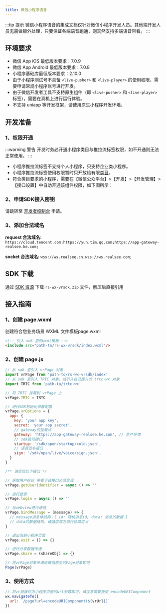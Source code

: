 ```yaml
---
title: 微信小程序语音
---
```


:::tip 提示
微信小程序语音的集成文档仅针对微信小程序开发人员。其他端开发人员无需做额外处理，只要保证各端语音跑通，则天然支持多端语音带看。
:::

## 环境要求

- 微信 App iOS 最低版本要求：7.0.9
- 微信 App Android 最低版本要求：7.0.8
- 小程序基础库最低版本要求：2.10.0
- 由于小程序测试号不具备 `<live-pusher>` 和 `<live-player>` 的使用权限，需要申请常规小程序账号进行开发。
- 由于微信开发者工具不支持原生组件（即 `<live-pusher>` 和 `<live-player>` 标签），需要在真机上进行运行体验。
- 不支持 uniapp 等开发框架，请使用原生小程序开发环境。

## 开发准备

### 1、权限开通

:::warning 警告
开发时务必开通小程序类目与推拉流标签权限，如不开通则无法正常使用。
:::

- 小程序推拉流标签不支持个人小程序，只支持企业类小程序。
- 小程序推拉流标签使用权限暂时只开放给有限[类目](https://developers.weixin.qq.com/miniprogram/dev/component/live-pusher.html)。
- 符合类目要求的小程序，需要在【微信公众平台】>【开发】>【开发管理】>【接口设置】中自助开通该组件权限，如下图所示：
  <!-- ![check](../../../../assets/wx/check.png) -->

### 2、申请SDK接入密钥

请跳转至 [开发者控制台](https://developers.realsee.com/console) 申请。

### 3、添加合法域名

**request 合法域名**: `https://cloud.tencent.com;https://yun.tim.qq.com;https://app-gateway-realsee.ke.com;`

**socket 合法域名**: `wss://ws.realsee.cn;wss://ws.realsee.com;`


## SDK 下载

通过 [SDK 资源](https://vrlab-static.ljcdn.com/release/web/sdk/vrwebview-miniprogram.3af4ce43.zip) 下载 `rs-wx-vrsdk.zip` 文件，解压后直接引用

## 接入指南

### 1、创建 page.wxml

创建符合您业务场景 WXML 文件模板page.wxml

````html 
<!-- 引入 sdk 里的wxml模板 -->
<include src="path-to/rs-wx-vrsdk/index.wxml"/>
````

### 2、创建 page.js

```javascript title="page.js"
// 从 sdk 里引入 vrPage 对象
import vrPage from 'path-to/rs-wx-vrsdk/index'
// 从 sdk 里引入 TRTC 对象，或引入自己接入的 trtc-wx 对象
import TRTC from 'path-to/trtc-wx'

// 将 TRTC 挂载到 vrPage 上
vrPage.TRTC = TRTC

// 进行SDK初始化参数配置
vrPage.vrOptions = {
  app: {
    key: 'your app key',
    secret: 'your app secret',
    // gateway的挂载点
    gateway: 'https://app-gateway-realsee.ke.com', // 生产环境
    // sdk启动接口
    startup: '/sdk/open/startup/cold.json',
    // 语音签名接口
    sign: '/sdk/open/live/voice/sign.json',
  }
}

/** 请实现以下接口 */

// 获取用户标识 带看下该接口必须实现
vrPage.getUserIdentifier = async () => ''

// 进行登录
vrPage.login = async () => ''

// 与webview进行通信 
vrPage.bindMessage = (message) => {
  // message消息体结构：{ id: 随机消息id, data: 消息的数据 }
  // data的数据结构，请通信双方自行协商定义
}

// 退出当前小程序页面 
vrPage.exit = () => {}

// 进行分享数据传递
vrPage.share = (shareObj) => {}

// 将vrPage对象传递给微信原生的Page对象即可
Page(vrPage)
```

### 3、使用方式

```js
// 将vr链接作为小程序⻚面的url参数即可，请注意需要使用 encodeURIComponent 
wx.navigateTo({
  url: `/page?url=encodeURIComponent(${vrUrl})`
})
```
